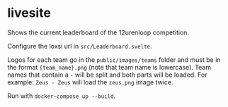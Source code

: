 # livesite

Shows the current leaderboard of the 12urenloop competition.

Configure the loxsi url in `src/Leaderboard.svelte`.

Logos for each team go in the `public/images/teams` folder and
must be in the format `{team_name}.png` (note that team name is lowercase). Team names that contain a `-` will be split and both parts will be loaded.
For example: `Zeus - Zeus` will load the `zeus.png` image twice.

Run with `docker-compose up --build`.
